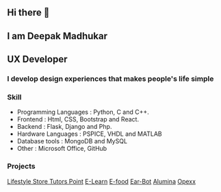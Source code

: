 ## Hi there 👋
## I am Deepak Madhukar
## UX Developer
### I develop design experiences that makes people's life simple
### Skill
- Programming Languages : Python, C and C++.
- Frontend : Html, CSS, Bootstrap and React.
- Backend : Flask, Django and Php.
- Hardware Languages : PSPICE, VHDL and MATLAB
- Database tools : MongoDB and MySQL
- Other : Microsoft Office, GitHub


<!--
**deepak-madhukar/deepak-madhukar** is a ✨ _special_ ✨ repository because its `README.md` (this file) appears on your GitHub profile.

Here are some ideas to get you started:

- 🔭 I’m currently working on ...
- 🌱 I’m currently learning ...
- 👯 I’m looking to collaborate on ...
- 🤔 I’m looking for help with ...
- 💬 Ask me about ...
- 📫 How to reach me: ...
- 😄 Pronouns: ...
- ⚡ Fun fact: ...
-->

### Projects
[Lifestyle Store    ](https://github.com/deepak-madhukar/Lifestyle-Store)
[Tutors Point](https://github.com/deepak-madhukar/Tutorspoint)
[E-Learn](https://github.com/deepak-madhukar/ELearn)
[E-food](https://github.com/deepak-madhukar/EFood)
[Ear-Bot](https://github.com/deepak-madhukar/EarBot)
[Alumina](https://github.com/deepak-madhukar/Alumini-Management)
[Opexx](https://github.com/deepak-madhukar/Opexx)



